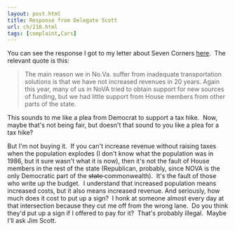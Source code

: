 ```yaml
---
layout: post.html
title: Response from Delegate Scott
url: ch/210.html
tags: [complaint,Cars]
---
```

You can see the response I got to my letter about Seven Corners [here](http://www.complainthub.com/angryletters/sevencornersscott.html).  The relevant quote is this: 

> The main reason we in No.Va. suffer from inadequate transportation solutions is that we have not increased revenues in 20 years. Again this year, many of us in NoVA tried to obtain support for new sources of funding, but we had little support from House members from other parts of the state.

This sounds to me like a plea from Democrat to support a tax hike.  Now, maybe that's not being fair, but doesn't that sound to you like a plea for a tax hike?

But I'm not buying it.  If you can't increase revenue without raising taxes when the population explodes (I don't know what the population was in 1986, but it sure wasn't what it is now), then it's not the fault of House members in the rest of the state (Republican, probably, since NOVA is the only Democratic part of the <strike>state </strike>commonwealth).  It's the fault of those who write up the budget.  I understand that increased population means increased costs, but it also means increased revenue. And seriously, how much does it cost to put up a sign?  I honk at someone almost every day at that intersection because they cut me off from the wrong lane.  Do you think they'd put up a sign if I offered to pay for it?  That's probably illegal.  Maybe I'll ask Jim Scott.

